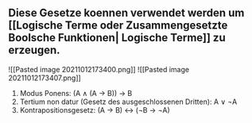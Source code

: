 Diese Gesetze koennen verwendet werden um [[Logische Terme oder Zusammengesetzte Boolsche Funktionen| Logische Terme]] zu erzeugen.
---
![[Pasted image 20211012173400.png]]
![[Pasted image 20211012173407.png]]
1. Modus Ponens: (A ∧ (A → B)) → B 
2. Tertium non datur (Gesetz des ausgeschlossenen Dritten): A ∨ ¬A
4. Kontrapositionsgesetz: (A → B) ↔ (¬B → ¬A)

